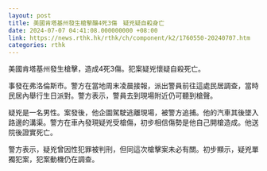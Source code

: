 ```yaml
---
layout: post
title: 美國肯塔基州發生槍擊釀4死3傷　疑兇疑自殺身亡
date: 2024-07-07 04:41:08.000000000 +08:00
link: https://news.rthk.hk/rthk/ch/component/k2/1760550-20240707.htm
categories: rthk
---
```


美國肯塔基州發生槍擊，造成4死3傷。犯案疑兇懷疑自殺死亡。

事發在弗洛倫斯市。警方在當地周末凌晨接報，派出警員前往這處民居調查，當時民居內舉行生日派對。警方表示，警員去到現場附近仍可聽到槍聲。

疑兇是一名男性。案發後，他企圖駕駛逃離現場，被警方追捕。他的汽車其後墜入路邊的溝渠。警方在車內發現疑兇受槍傷，初步相信傷勢是他自己開槍造成。他送院後證實死亡。

警方表示，疑兇曾因性犯罪被判刑，但同這次槍擊案未必有關。初步顯示，疑兇單獨犯案，犯案動機仍在調查。
